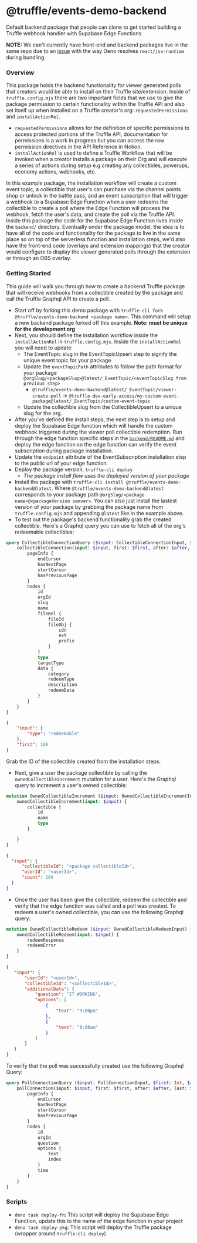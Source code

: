 # @truffle/events-demo-backend

Default backend package that people can clone to get started building a Truffle webhook handler with
Supabase Edge Functions.

**NOTE:** We can't currently have front-end and backend packages live in the same repo
due to an [issue](https://github.com/denoland/deno/issues/13389) with the way Deno resolves `react/jsx-runtime`
during bundling.

### Overview

This package holds the backend functionality for viewer generated polls that creators would be able to install on their Truffle site/extension. Inside of `truffle.config.mjs` there are two important fields that we use to give the package permission to certain functionality within the Truffle API and also set itself up when installed on a Truffle creator's org: `requestedPermissions` and `installActionRel`. 
* `requestedPermissions` allows for the definition of specific permissions to access protected portions of the Truffle API, documentation for permissions is a work in progress but you can access the raw permission directives in the API Reference in Notion.
* `installActionRel` is used to define a Truffle Workflow that will be invoked when a creator installs a package on their Org and will execute a series of actions during setup e.g creating any collectibles, powerups, economy actions, webhooks, etc. 

In this example package, the installation workflow will create a custom event topic, a collectible that user's can purchase via the channel points shop or unlock in the battle pass, and an event subscription that will trigger a webhook to a Supabase Edge Function when a user redeems the collectible to create a poll where the Edge Function will process the webhook, fetch the user's data, and create the poll via the Truffle API. Inside this package the code for the Supabase Edge Function lives inside the `backend/` directory. Eventually under the package model, the idea is to have all of the code and functionality for the package to live in the same place so on top of the serverless function and installation steps, we'd also have the front-end code (overlays and extension mappings) that the creator would configure to display the viewer generated polls through the extension or through an OBS overlay.


### Getting Started

This guide will walk you through how to create a backend Truffle package that will receive webhooks from a collectible created by the package and call the Truffle Graphql API to create a poll.

* Start off by forking this demo package with `truffle-cli fork @truffle/events-demo-backend <package name>`. This command will setup a new backend package forked off this example. **Note: <package name> must be unique for the development org**
* Next, you should define the installation workflow inside the `installActionRel` in `truffle.config.mjs`. Inside the `installActionRel` you will need to update:
  * The EventTopic slug in the EventTopicUpsert step to signify the unique event topic for your package
  * Update the `eventTopicPath` attributes to follow the path format for your package `@orgSlug/<packageSlug>@latest/_EventTopic/<eventTopicSlug from previous step>` 
    * `@truffle/events-demo-backend@latest/_EventTopic/viewer-create-poll` -> `@truffle-dev-early-access/my-custom-event-package@latest/_EventTopic/custom-event-topic`
  * Update the collectible slug from the CollectibleUpsert to a unique slug for the org.
* After you've defined the install steps, the next step is to setup and deploy the Supabase Edge function which will handle the custom webhook triggered during the viewer poll collectible redemption. Run through the edge function specific steps in the [`backend/README.md`](./backend/README.md) and deploy the edge function so the edge function can verify the event subscription during package installation.
* Update the `endpoint` attribute of the EventSubscription installation step to the public url of your edge function.
* Deploy the package version. `truffle-cli deploy`
  * _The package install flow uses the deployed version of your package_
* Install the package with `truffle-cli install @truffle/events-demo-backend@latest`. Where `@truffle/events-demo-backend@latest` corresponds to your package path `@orgSlug/<package name>@<packageVersion semver>`. You can also just install the lastest version of your package by grabbing the package name from `truffle.config.mjs` and appending `@latest` like in the example above.
* To test out the package's backend functionality grab the created collectible. Here's a Graphql query you can use to fetch all of the org's redeemable collectibles:
```graphql
query CollectibleConnectionQuery ($input: CollectibleConnectionInput, $first: Int, $after: String, $last: Int, $before: String) {
    collectibleConnection(input: $input, first: $first, after: $after, last: $last, before: $before) {
        pageInfo {
            endCursor
            hasNextPage
            startCursor
            hasPreviousPage
        }
        nodes {
            id
            orgId
            slug
            name
            fileRel {
                fileId
                fileObj {
                    cdn
                    ext
                    prefix
                }
            }
            type
            targetType
            data {
                category
                redeemType
                description
                redeemData
            }
        }
    }
}
```
```json
{
    "input": {
        "type": "redeemable"
    },
    "first": 100
}
```

Grab the ID of the collectible created from the installation steps.

* Next, give a user the package collectible by calling the `ownedCollectibleIncrement` mutation for a user. Here's the Graphql query to increment a user's owned collectible:
```graphql
mutation OwnedCollectibleIncrement ($input: OwnedCollectibleIncrementInput!) {
    ownedCollectibleIncrement(input: $input) {
        collectible {
            id
            name
            type
        }

    }
}
```
```json
{
  "input": {
      "collectibleId": "<package collectibleId>",
      "userId": "<userId>",
      "count": 100
  }
}
```
* Once the user has been give the collectible, redeem the collectible and verify that the edge function was called and a poll was created. To redeem a user's owned collectible, you can use the following Graphql query:
```graphql
mutation OwnedCollectibleRedeem ($input: OwnedCollectibleRedeemInput) {
    ownedCollectibleRedeem(input: $input) {
        redeemResponse
        redeemError
    }
}
```
```json
{
   "input": {
       "userId": "<userId>",
       "collectibleId": "<collectibleId>",
       "additionalData": {
           "question": "IT WORKING",
           "options": [
               {
                   "text": "9:00pm"
               },
               {
                   "text": "9:00am"
               }
           ]
       }
   }
}
```
To verify that the poll was successfully created use the following Graphql Query:
```graphql
query PollConnectionQuery ($input: PollConnectionInput, $first: Int, $after: String, $last: Int, $before: String) {
    pollConnection(input: $input, first: $first, after: $after, last: $last, before: $before) {
        pageInfo {
            endCursor
            hasNextPage
            startCursor
            hasPreviousPage
        }
        nodes {
            id
            orgId
            question
            options {
                text
                index
            }
            time
        }
    }
}
```

### Scripts
* `deno task deploy-fn`: This script will deploy the Supabase Edge Function, update this to the name of the edge function in your project
* `deno task deploy-pkg`: This script will deploy the Truffle package (wrapper around `truffle-cli deploy`)